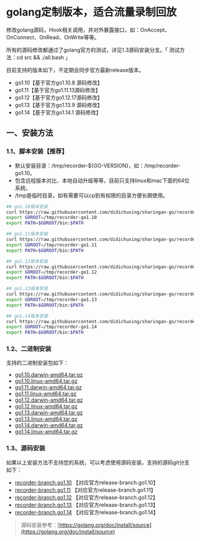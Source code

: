 # golang定制版本，适合流量录制回放

修改golang源码，Hook相关调用，并对外暴露接口，如：OnAccept、OnConnect、OnRead、OnWrite等等。

所有的源码修改都通过了golang官方的测试，详见1.3源码安装分支。「 测试方法：cd src && ./all.bash 」

目前支持的版本如下，不定期会同步官方最新release版本。

* go1.10【基于官方go1.10.8 源码修改】
* go1.11【基于官方go1.11.13源码修改】
* go1.12【基于官方go1.12.17源码修改】
* go1.13【基于官方go1.13.9 源码修改】
* go1.14【基于官方go1.14.1 源码修改】

## 一、安装方法

### 1.1、脚本安装【推荐】

* 默认安装目录：/tmp/recorder-${GO-VERSION}，如：/tmp/recorder-go1.10。
* 包含远程版本对比、本地自动升级等等，目前只支持linux和mac下面的64位系统。
* /tmp是临时目录，如有需要可以cp到有权限的目录方便长期使用。

``` bash
## go1.10版本安装
curl https://raw.githubusercontent.com/didichuxing/sharingan-go/recorder/install/go1.10 | sh
export GOROOT=/tmp/recorder-go1.10
export PATH=$GOROOT/bin:$PATH

## go1.11版本安装
curl https://raw.githubusercontent.com/didichuxing/sharingan-go/recorder/install/go1.11 | sh
export GOROOT=/tmp/recorder-go1.11
export PATH=$GOROOT/bin:$PATH

## go1.12版本安装
curl https://raw.githubusercontent.com/didichuxing/sharingan-go/recorder/install/go1.12 | sh
export GOROOT=/tmp/recorder-go1.12
export PATH=$GOROOT/bin:$PATH

## go1.13版本安装
curl https://raw.githubusercontent.com/didichuxing/sharingan-go/recorder/install/go1.13 | sh
export GOROOT=/tmp/recorder-go1.13
export PATH=$GOROOT/bin:$PATH

## go1.14版本安装
curl https://raw.githubusercontent.com/didichuxing/sharingan-go/recorder/install/go1.14 | sh
export GOROOT=/tmp/recorder-go1.14
export PATH=$GOROOT/bin:$PATH
```

### 1.2、二进制安装

支持的二进制安装包如下：

* [go1.10.darwin-amd64.tar.gz](https://github.com/didichuxing/sharingan-go/releases/download/go1.10.recorder/go1.10.darwin-amd64.tar.gz)
* [go1.10.linux-amd64.tar.gz](https://github.com/didichuxing/sharingan-go/releases/download/go1.10.recorder/go1.10.linux-amd64.tar.gz)
* [go1.11.darwin-amd64.tar.gz](https://github.com/didichuxing/sharingan-go/releases/download/go1.11.recorder/go1.11.darwin-amd64.tar.gz)
* [go1.11.linux-amd64.tar.gz](https://github.com/didichuxing/sharingan-go/releases/download/go1.11.recorder/go1.11.linux-amd64.tar.gz)
* [go1.12.darwin-amd64.tar.gz](https://github.com/didichuxing/sharingan-go/releases/download/go1.12.recorder/go1.12.darwin-amd64.tar.gz)
* [go1.12.linux-amd64.tar.gz](https://github.com/didichuxing/sharingan-go/releases/download/go1.12.recorder/go1.12.linux-amd64.tar.gz)
* [go1.13.darwin-amd64.tar.gz](https://github.com/didichuxing/sharingan-go/releases/download/go1.13.recorder/go1.13.darwin-amd64.tar.gz)
* [go1.13.linux-amd64.tar.gz](https://github.com/didichuxing/sharingan-go/releases/download/go1.13.recorder/go1.13.linux-amd64.tar.gz)
* [go1.14.darwin-amd64.tar.gz](https://github.com/didichuxing/sharingan-go/releases/download/go1.14.recorder/go1.14.darwin-amd64.tar.gz)
* [go1.14.linux-amd64.tar.gz](https://github.com/didichuxing/sharingan-go/releases/download/go1.14.recorder/go1.14.linux-amd64.tar.gz)

### 1.3、源码安装

如果以上安装方法不支持您的系统，可以考虑使用源码安装，支持的源码git分支如下：

* [recorder-branch.go1.10](https://github.com/didichuxing/sharingan-go/tree/recorder-branch.go1.10) 【对应官方release-branch.go1.10】
* [recorder-branch.go1.11](https://github.com/didichuxing/sharingan-go/tree/recorder-branch.go1.11) 【对应官方release-branch.go1.11】
* [recorder-branch.go1.12](https://github.com/didichuxing/sharingan-go/tree/recorder-branch.go1.12) 【对应官方release-branch.go1.12】
* [recorder-branch.go1.13](https://github.com/didichuxing/sharingan-go/tree/recorder-branch.go1.13) 【对应官方release-branch.go1.13】
* [recorder-branch.go1.14](https://github.com/didichuxing/sharingan-go/tree/recorder-branch.go1.14) 【对应官方release-branch.go1.14】

> 源码安装参考：[https://golang.org/doc/install/source](https://golang.org/doc/install/source)
